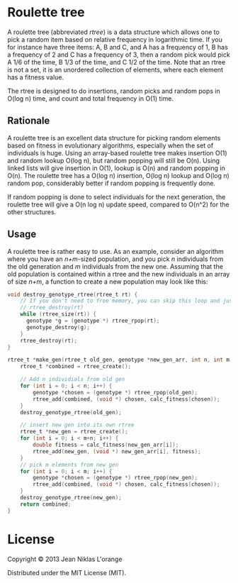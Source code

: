 # Roulette tree

A roulette tree (abbreviated *rtree*) is a data structure which allows one to
pick a random item based on relative frequency in logarithmic time. If you for
instance have three items: A, B and C, and A has a frequency of 1, B has a
frequency of 2 and C has a frequency of 3, then a random pick would pick A 1/6
of the time, B 1/3 of the time, and C 1/2 of the time. Note that an rtree is not
a set, it is an unordered collection of elements, where each element has a
fitness value.

The rtree is designed to do insertions, random picks and random pops in
O(log n) time, and count and total frequency in O(1) time.

## Rationale

A roulette tree is an excellent data structure for picking random elements based
on fitness in evolutionary algorithms, especially when the set of individuals is
huge. Using an array-based roulette tree makes insertion O(1) and random lookup
O(log n), but random popping will still be O(n). Using linked lists will give
insertion in O(1), lookup is O(n) and random popping in O(n). The roulette tree
has a O(log n) insertion, O(log n) lookup and O(log n) random pop, considerably
better if random popping is frequently done.

If random popping is done to select individuals for the next generation, the
roulette tree will give a O(n log n) update speed, compared to O(n^2) for the
other structures.

## Usage

A roulette tree is rather easy to use. As an example, consider an algorithm
where you have an *n+m*-sized population, and you pick *n* individuals from the
old generation and *m* individuals from the new one. Assuming that the old
population is contained within a rtree and the new individuals in an array of
size *n+m*, a function to create a new population may look like this:

```c
void destroy_genotype_rtree(rtree_t rt) {
    // If you don't need to free memory, you can skip this loop and just do
    // rtree_destroy(rt)
    while (rtree_size(rt)) {
      genotype *g = (genotype *) rtree_rpop(rt);
      genotype_destroy(g);
    }
    rtree_destroy(rt);
}

rtree_t *make_gen(rtree_t old_gen, genotype *new_gen_arr, int n, int m) {
    rtree_t *combined = rtree_create();

    // Add n individials from old gen
    for (int i = 0; i < n; i++) {
        genotype *chosen = (genotype *) rtree_rpop(old_gen);
        rtree_add(combined, (void *) chosen, calc_fitness(chosen));
    }
    destroy_genotype_rtree(old_gen);

    // insert new gen into its own rtree
    rtree_t *new_gen = rtree_create();
    for (int i = 0; i < m+n; i++) {
        double fitness = calc_fitness(new_gen_arr[i]);
        rtree_add(new_gen, (void *) new_gen_arr[i], fitness);
    }
    // pick m elements from new gen
    for (int i = 0; i < m; i++) {
        genotype *chosen = (genotype *) rtree_rpop(new_gen);
        rtree_add(combined, (void *) chosen, calc_fitness(chosen));
    }
    destroy_genotype_rtree(new_gen);
    return combined;
}
```

# License

Copyright © 2013 Jean Niklas L'orange

Distributed under the MIT License (MIT).
